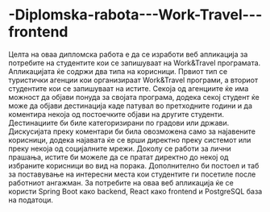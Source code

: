 # -Diplomska-rabota---Work-Travel---frontend
Целта на оваа дипломска работа е да се изработи веб апликација за потребите на студентите кои се запишуваат на Work&amp;Travel програмата. Апликацијата ќе содржи два типа на корисници. Првиот тип се туристички агенции кои организираат Work&amp;Travel програми, а вториот студентите кои се запишуваат на истите. Секоја од агенциите ќе има можност да објави понуда за својата програма, додека секој студент ќе може да објави дестинација каде патувал во претходните години и да коментира некоја од постоечките објави на другите студенти. Дестинациите би биле категоризирани по градови или држави. Дискусијата преку коментари би била овозможена само за најавените корисници, додека најавата ќе се врши директно преку системот или преку некоја од социјалните мрежи. Доколу се работи за лични прашања, истите би можеле да се пратат директно до некој од избраните корисници во вид на порака. Дополнително би постоел и таб за поставување на интересни места кои студентите ги посетиле после работниот ангажман. За потребите на оваа веб апликација ќе се користи Spring Boot како backend, React како frontend и PostgreSQL база на податоци.
